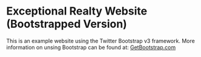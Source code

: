# Exceptional Realty Website (Bootstrapped Version)

This is an example website using the Twitter Bootstrap v3 framework.
More information on unsing Bootstrap can be found at:
[GetBootstrap.com](http://getbootstrap.com)
